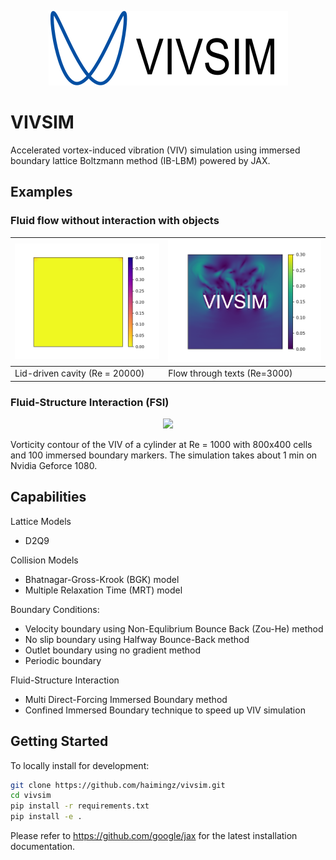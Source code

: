 <p align="center">
<img src ="assets/vivsim.svg"/>
</p>

# VIVSIM 

Accelerated vortex-induced vibration (VIV) simulation using immersed boundary lattice Boltzmann method (IB-LBM) powered by JAX.

## Examples

### Fluid flow without interaction with objects

| ![LDC](studies/lid_driven_cavity/case_demo/ldc.gif) | ![FOT](studies/flow_through_text/vivsim/ftt.gif) |
| -------- | -------- | 
| Lid-driven cavity (Re = 20000) | Flow through texts (Re=3000) | 

### Fluid-Structure Interaction (FSI)

<p align="center">
    <img src ="studies/vortex-induced vibration/case_demo/viv.gif"/>
</p>
Vorticity contour of the VIV of a cylinder at Re = 1000 with 800x400 cells and 100 immersed boundary markers. The simulation takes about 1 min on Nvidia Geforce 1080.


## Capabilities

Lattice Models
- D2Q9
  
Collision Models
- Bhatnagar-Gross-Krook (BGK) model
- Multiple Relaxation Time (MRT) model

Boundary Conditions:
- Velocity boundary using Non-Equlibrium Bounce Back (Zou-He) method
- No slip boundary using Halfway Bounce-Back method
- Outlet boundary using no gradient method
- Periodic boundary

Fluid-Structure Interaction
- Multi Direct-Forcing Immersed Boundary method
- Confined Immersed Boundary technique to speed up VIV simulation

## Getting Started

To locally install for development:

```bash
git clone https://github.com/haimingz/vivsim.git
cd vivsim
pip install -r requirements.txt
pip install -e .
```

Please refer to https://github.com/google/jax for the latest installation documentation. 